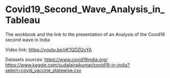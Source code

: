 # Covid19_Second_Wave_Analysis_in_Tableau
The workbook and the link to the presentation of an Analysis of the Covid19 second wave in India


Video link: https://youtu.be/jiK1QDZQvYA

Datasets sources:
https://www.covid19india.org/
https://www.kaggle.com/sudalairajkumar/covid19-in-india?select=covid_vaccine_statewise.csv
